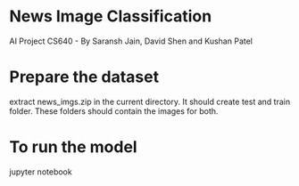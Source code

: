 # News Image Classification
AI Project CS640 - By Saransh Jain, David Shen and Kushan Patel

# Prepare the dataset
extract news_imgs.zip in the current directory. It should create test and train folder. These folders should contain the images for both.

# To run the model
jupyter notebook
